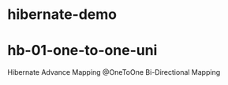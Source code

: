 # hibernate-demo
# hb-01-one-to-one-uni

Hibernate Advance Mapping @OneToOne
Bi-Directional Mapping
